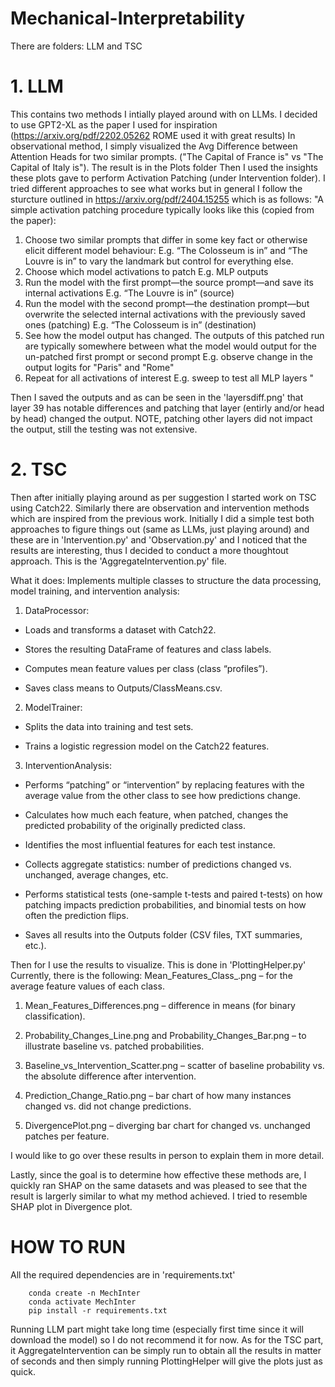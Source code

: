 # Mechanical-Interpretability
There are folders: LLM and TSC


# 1. LLM
This contains two methods I intially played around with on LLMs. 
I decided to use GPT2-XL as the paper I used for inspiration (https://arxiv.org/pdf/2202.05262 ROME used it with great results)
In observational method, I simply visualized the Avg Difference between Attention Heads for two similar prompts. ("The Capital of France is" vs "The Capital of Italy is"). The result is in the Plots folder
Then I used the insights these plots gave to perform Activation Patching (under Intervention folder). I tried different approaches to see what works but in general I follow the sturcture outlined in https://arxiv.org/pdf/2404.15255 which is as follows:
"A simple activation patching procedure typically looks like this (copied from the paper):
1. Choose two similar prompts that differ in some key fact or otherwise elicit different model
behaviour:
E.g. “The Colosseum is in” and “The Louvre is in” to vary the landmark but control
for everything else.
2. Choose which model activations to patch
E.g. MLP outputs
3. Run the model with the first prompt—the source prompt—and save its internal activations
E.g. “The Louvre is in” (source)
4. Run the model with the second prompt—the destination prompt—but overwrite the selected
internal activations with the previously saved ones (patching)
E.g. “The Colosseum is in” (destination)
5. See how the model output has changed. The outputs of this patched run are typically
somewhere between what the model would output for the un-patched first prompt or second
prompt
E.g. observe change in the output logits for "Paris" and "Rome"
6. Repeat for all activations of interest
E.g. sweep to test all MLP layers
"

Then I saved the outputs and as can be seen in the 'layersdiff.png' that layer 39 has notable differences
and patching that layer (entirly and/or head by head) changed the output. NOTE, patching other layers did not impact the output,
still the testing was not extensive.

# 2. TSC

Then after initially playing around as per suggestion I started work on TSC using Catch22. Similarly there are observation and intervention 
methods which are inspired from the previous work. Initially I did a simple test  both approaches to figure things out (same as LLMs, just playing around) and these are
in 'Intervention.py' and 'Observation.py' and I noticed that the results are interesting, thus I decided to conduct a more thoughtout approach. This is the 'AggregateIntervention.py' file.

What it does:
Implements multiple classes to structure the data processing, model training, and intervention analysis:

1. DataProcessor:

- Loads and transforms a dataset with Catch22.

- Stores the resulting DataFrame of features and class labels.

- Computes mean feature values per class (class “profiles”).

- Saves class means to Outputs/ClassMeans.csv.

2. ModelTrainer:

- Splits the data into training and test sets.

- Trains a logistic regression model on the Catch22 features.

3. InterventionAnalysis:

- Performs “patching” or “intervention” by replacing features with the average value from the other class to see how predictions change.

- Calculates how much each feature, when patched, changes the predicted probability of the originally predicted class.

- Identifies the most influential features for each test instance.

- Collects aggregate statistics: number of predictions changed vs. unchanged, average changes, etc.

- Performs statistical tests (one-sample t-tests and paired t-tests) on how patching impacts prediction probabilities, and binomial tests on how often the prediction flips.

- Saves all results into the Outputs folder (CSV files, TXT summaries, etc.).

Then for I use the results to visualize. This is done in 'PlottingHelper.py' Currently, there is the following:
Mean_Features_Class_<cls>.png – for the average feature values of each class.

1. Mean_Features_Differences.png – difference in means (for binary classification).

2. Probability_Changes_Line.png and Probability_Changes_Bar.png – to illustrate baseline vs. patched probabilities.

3. Baseline_vs_Intervention_Scatter.png – scatter of baseline probability vs. the absolute difference after intervention.

4. Prediction_Change_Ratio.png – bar chart of how many instances changed vs. did not change predictions.

5. DivergencePlot.png – diverging bar chart for changed vs. unchanged patches per feature.

I would like to go over these results in person to explain them in more detail. 

Lastly, since the goal is to determine how effective these methods are, I quickly ran SHAP on the same datasets and was pleased to see that the result is 
largerly similar to what my method achieved. I tried to resemble SHAP plot in Divergence plot. 

# HOW TO RUN

All the required dependencies are in 'requirements.txt'

        conda create -n MechInter
        conda activate MechInter
        pip install -r requirements.txt

Running LLM part might take long time (especially first time since it will download the model) so I do not recommend it for now.
As for the TSC part, it AggregateIntervention can be simply run to obtain all the results in matter of seconds and then simply running
PlottingHelper will give the plots just as quick.
